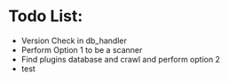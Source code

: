 # Todo List:
- Version Check in db_handler
- Perform Option 1 to be a scanner
- Find plugins database and crawl and perform option 2
- test